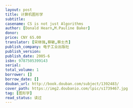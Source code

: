 ```yaml
---
layout: post
title: 计算机图形学
subtitle: 
casename: CS is not just Algorithms
author: [Donald Hearn,M.Pauline Baker]
donor: 
price: CNY 65.00
translator: [宋继强,蔡敏,蔡士杰]
publish_company: 电子工业出版社
publish_version: 
publish_date: 2005-6
isbn: 9787505399143
serial: 
total_volume: 1
borrower: []
borrow_date: []
douban_url: http://book.douban.com/subject/1392483/
cover_path: https://img2.doubanio.com/lpic/s1739467.jpg
tag: [图形学]
read_status: 读过
---
```

